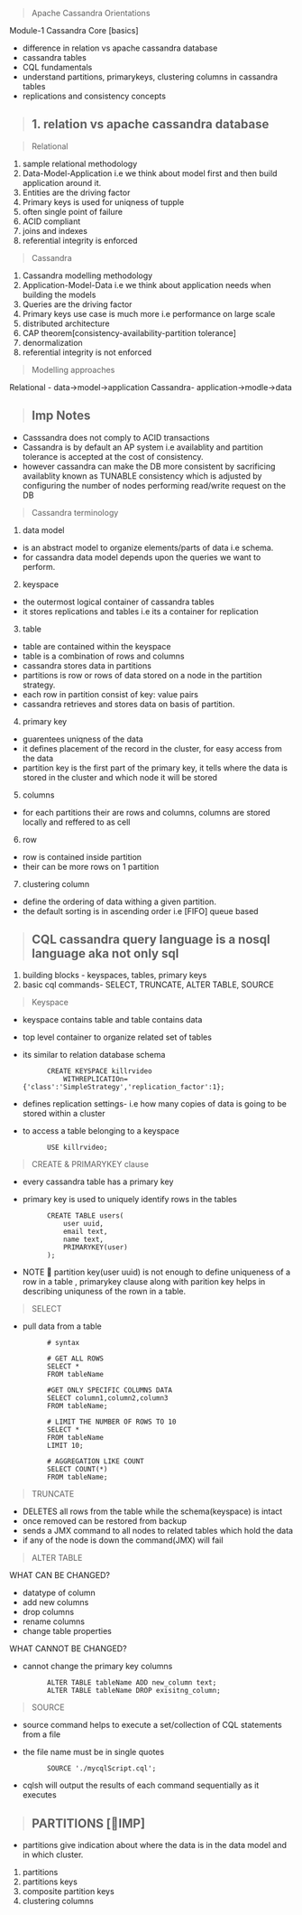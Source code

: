 > Apache Cassandra Orientations

Module-1 Cassandra Core [basics]

- difference in relation vs apache cassandra database
- cassandra tables
- CQL fundamentals
- understand partitions, primarykeys, clustering columns in cassandra tables
- replications and consistency concepts

> ## 1. relation vs apache cassandra database

> Relational

1. sample relational methodology
2. Data-Model-Application i.e we think about model first and then build application around it.
3. Entities are the driving factor
4. Primary keys is used for uniqness of tupple
5. often single point of failure
6. ACID compliant
7. joins and indexes
8. referential integrity is enforced

> Cassandra

1. Cassandra modelling methodology
2. Application-Model-Data i.e we think about application needs when building the models
3. Queries are the driving factor
4. Primary keys use case is much more i.e performance on large scale
5. distributed architecture
6. CAP theorem[consistency-availability-partition tolerance]
7. denormalization
8. referential integrity is not enforced

> Modelling approaches

Relational - data->model->application
Cassandra- application->modle->data

> ## Imp Notes

- Casssandra does not comply to ACID transactions
- Cassandra is by default an AP system i.e availablity and partition tolerance is accepted at the cost of consistency.
- however cassandra can make the DB more consistent by sacrificing availablity known as TUNABLE consistency which is adjusted by configuring the number of nodes performing read/write request on the DB

> Cassandra terminology

1. data model

- is an abstract model to organize elements/parts of data i.e schema.
- for cassandra data model depends upon the queries we want to perform.

2. keyspace

- the outermost logical container of cassandra tables
- it stores replications and tables i.e its a container for replication

3. table

- table are contained within the keyspace
- table is a combination of rows and columns
- cassandra stores data in partitions
- partitions is row or rows of data stored on a node in the partition strategy.
- each row in partition consist of key: value pairs
- cassandra retrieves and stores data on basis of partition.

4. primary key

- guarentees uniqness of the data
- it defines placement of the record in the cluster, for easy access from the data
- partition key is the first part of the primary key, it tells where the data is stored in the cluster and which node it will be stored

5. columns

- for each partitions their are rows and columns, columns are stored locally and reffered to as cell

6. row

- row is contained inside partition
- their can be more rows on 1 partition

7. clustering column

- define the ordering of data withing a given partition.
- the default sorting is in ascending order i.e [FIFO] queue based

> ## CQL cassandra query language is a nosql language aka not only sql

1. building blocks - keyspaces, tables, primary keys
2. basic cql commands- SELECT, TRUNCATE, ALTER TABLE, SOURCE

> Keyspace

- keyspace contains table and table contains data
- top level container to organize related set of tables
- its similar to relation database schema

            CREATE KEYSPACE killrvideo
                WITHREPLICATIOn={'class':'SimpleStrategy','replication_factor':1};

- defines replication settings- i.e how many copies of data is going to be stored within a cluster

- to access a table belonging to a keyspace

            USE killrvideo;

> CREATE & PRIMARYKEY clause

- every cassandra table has a primary key
- primary key is used to uniquely identify rows in the tables

            CREATE TABLE users(
                user uuid,
                email text,
                name text,
                PRIMARYKEY(user)
            );

- NOTE 📝 partition key(user uuid) is not enough to define uniqueness of a row in a table , primarykey clause along with parition key helps in describing uniquness of the rown in a table.

> SELECT

- pull data from a table

            # syntax

            # GET ALL ROWS
            SELECT *
            FROM tableName

            #GET ONLY SPECIFIC COLUMNS DATA
            SELECT column1,column2,column3
            FROM tableName;

            # LIMIT THE NUMBER OF ROWS TO 10
            SELECT *
            FROM tableName
            LIMIT 10;

            # AGGREGATION LIKE COUNT
            SELECT COUNT(*)
            FROM tableName;

> TRUNCATE

- DELETES all rows from the table while the schema(keyspace) is intact
- once removed can be restored from backup
- sends a JMX command to all nodes to related tables which hold the data
- if any of the node is down the command(JMX) will fail

> ALTER TABLE

WHAT CAN BE CHANGED?

- datatype of column
- add new columns
- drop columns
- rename columns
- change table properties

WHAT CANNOT BE CHANGED?

- cannot change the primary key columns

            ALTER TABLE tableName ADD new_column text;
            ALTER TABLE tableName DROP exisitng_column;

> SOURCE

- source command helps to execute a set/collection of CQL statements from a file
- the file name must be in single quotes

            SOURCE './mycqlScript.cql';

- cqlsh will output the results of each command sequentially as it executes

> ## PARTITIONS [📝IMP]

- partitions give indication about where the data is in the data model and in which cluster.

1. partitions
2. partitions keys
3. composite partition keys
4. clustering columns
